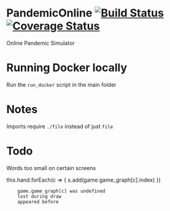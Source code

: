 # PandemicOnline [![Build Status](https://travis-ci.org/liboz/PandemicOnline.svg?branch=master)](https://travis-ci.org/liboz/PandemicOnline) [![Coverage Status](https://coveralls.io/repos/github/liboz/PandemicOnline/badge.svg?branch=master)](https://coveralls.io/github/liboz/PandemicOnline?branch=master)

Online Pandemic Simulator

# Running Docker locally

Run the `run_docker` script in the main folder

# Notes

Imports require `./file` instead of just `file`

# Todo

Words too small on certain screens

this.hand.forEach(c => {
s.add(game.game_graph[c].index)
})

        game.game_graph[c] was undefined
        lost during draw
        appeared before
